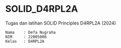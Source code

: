 # SOLID_D4RPL2A

Tugas dan latihan SOLID Principles D4RPL2A (2024)

```
Nama    : Defa Nugraha
NIM     : 22005008
Kelas   : D4RPL2A
```
